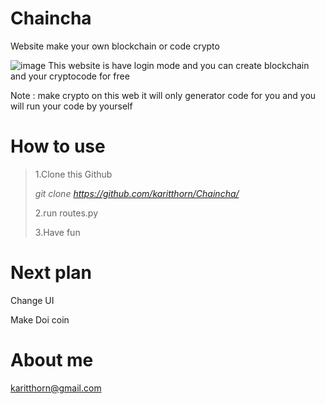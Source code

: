# Chaincha
 Website make your own blockchain or code crypto
 
![image](https://user-images.githubusercontent.com/56643494/148947139-e3e89cec-4c0a-4027-8411-9b96b40dbc9c.png)
This website is have login mode and you can create blockchain and your cryptocode for free

Note : make crypto on this web it will only generator code for you and you will run your code by yourself

# How to use

>1.Clone this Github
>
>*git clone https://github.com/karitthorn/Chaincha/*
>
>2.run routes.py
>
>3.Have fun


# Next plan
Change UI

Make Doi coin

# About me
karitthorn@gmail.com


